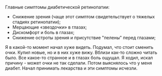 Главные симптомы диабетической ретинопатии:
- Снижение зрения (чаще этот симптом свидетельствует о тяжелых стадиях ретинопатии);
- Мерцающие «звездочки» в глазах;
- Дискомфорт и боль в глазах;
- Снижение остроты зрения и присутствие "пелены" перед глазами;

Я в какой-то момент начал хуже видеть. Подумал, что стоит сменить очки. Купил новые, но и в них хуже вижу. Вблизи как-то сложно читать было. Все какое-то странное и в глазах боль ощущал. Я ходил, искал причину - может очки не так сделали. Потом выяснялось что у меня диабет. Начал принимать лекарства и эти симптомы исчезли.